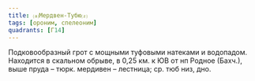 ```yaml
---
title: ⒜Мердвен-Тубю⒵
tags: [ороним, спелеоним]
quadrants: [Г14]
---
```


Подковообразный грот с мощными туфовыми натеками и водопадом. Находится в
скальном обрыве, в 0,25 км. к ЮВ от нп Родное (Бахч.), выше пруда – тюрк.
мердивен – лестница; ср. тюб низ, дно.
